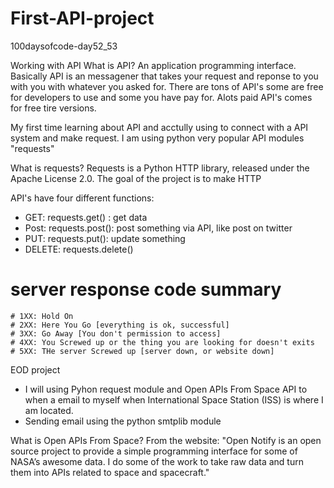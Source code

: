 # First-API-project
100daysofcode-day52_53


Working with API
What is API?
An application programming interface. Basically API is an messagener that takes your request and reponse to you with you with whatever you asked for.
There are tons of API's some are free for developers to use and some you have pay for. Alots paid API's comes for free tire versions.

My first time learning about API and acctully using to connect with a API system and make request. I am using python very popular API modules "requests"

What is requests?
Requests is a Python HTTP library, released under the Apache License 2.0. The goal of the project is to make HTTP

API's have four different functions:
  - GET: requests.get() : get data
  - Post: requests.post(): post something via API, like post on twitter
  - PUT: requests.put(): update something
  - DELETE: requests.delete() 

# server response code summary
    # 1XX: Hold On
    # 2XX: Here You Go [everything is ok, successful]
    # 3XX: Go Away [You don't permission to access]
    # 4XX: You Screwed up or the thing you are looking for doesn't exits
    # 5XX: THe server Screwed up [server down, or website down]

EOD project
- I will using Pyhon request module and Open APIs From Space API to when a email to myself when International Space Station (ISS) is where I am located.
- Sending email using the python smtplib module

What is Open APIs From Space?
From the website: "Open Notify is an open source project to provide a simple programming interface for some of NASA’s awesome data. I do some of the work to take raw data and turn them into APIs related to space and spacecraft."
